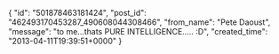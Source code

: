  {
   "id": "501878463181424",
   "post_id": "462493170453287_490608044308466",
   "from_name": "Pete Daoust",
   "message": "to me...thats PURE INTELLIGENCE..... :D",
   "created_time": "2013-04-11T19:39:51+0000"
 }
